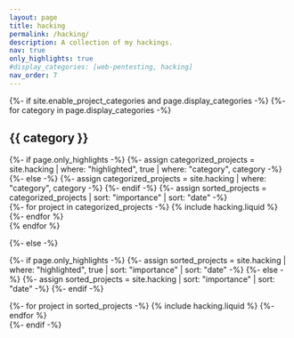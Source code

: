 ```yaml
---
layout: page
title: hacking
permalink: /hacking/
description: A collection of my hackings.
nav: true
only_highlights: true
#display_categories: [web-pentesting, hacking]
nav_order: 7
---
```


<!-- pages/hacking.md -->
<div class="hacking">
{%- if site.enable_project_categories and page.display_categories -%}
  <!-- Display categorized hacking -->
  {%- for category in page.display_categories -%}
  <h2 class="category">{{ category }}</h2>
  {%- if page.only_highlights -%}
    {%- assign categorized_projects = site.hacking | where: "highlighted", true | where: "category", category -%}
  {%- else -%}
    {%- assign categorized_projects = site.hacking | where: "category", category -%}
  {%- endif -%}
  {%- assign sorted_projects = categorized_projects | sort: "importance" | sort: "date" -%}
  <!-- Generate cards for each hacking type -->
  <div class="list-style mx-auto">
    {%- for project in categorized_projects -%}
      {% include hacking.liquid %}
    {%- endfor %}
  </div>
  {% endfor %}

{%- else -%}

<!-- Display hacking without categories -->

{%- if page.only_highlights -%}
{%- assign sorted_projects = site.hacking | where: "highlighted", true | sort: "importance" | sort: "date" -%}
{%- else -%}
{%- assign sorted_projects = site.hacking | sort: "importance" | sort: "date" -%}
{%- endif -%}

  <!-- Generate cards for each project -->
  <div class="list-style mx-auto">
    {%- for project in sorted_projects -%}
      {% include hacking.liquid %}
    {%- endfor %}
  </div>
{%- endif -%}

</div>
